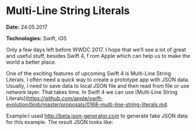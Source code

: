 # Multi-Line String Literals

**Date:** 24.05.2017

**Technologies:** Swift, iOS

Only a few days left before WWDC 2017.
I hope that we’ll see a lot of great and useful stuff, besides Swift 4, f
rom Apple which can help us to make the world a better place.

One of the exciting features of upcoming Swift 4 is Multi-Line String Literals. I often need a quick way to create a prototype app with JSON data. Usually, I need to save data to local JSON file and then read from file or use network layer. That takes time. In Swift 4 we can use [Multi-Line String Literals](https://github.com/apple/swift-evolution/blob/master/proposals/0168-multi-line-string-literals.md.

Example:I used http://beta.json-generator.com to generate fake JSON data for this example. The result JSON looks like:
